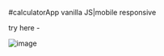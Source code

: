 #calculatorApp
vanilla JS|mobile responsive

try here - 


![image](https://github.com/user-attachments/assets/060c4b8d-054a-4569-b407-825dd7d54b1d)
